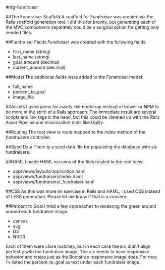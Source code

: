 #nfg-fundraiser

##The Fundraiser Scaffold
A scaffold for *Fundraiser* was created via the Rails scaffold generation tool. I did this for brevity, but generating each of the MVC components separately could be a surgical option for getting only needed files.

##Fundraiser Fields 
*Fundraiser* was created with the following fields:

* first_name (string)
* last_name (string)
* goal_amount (decimal)
* current_amount (decimal)

##Model
The additional fields were added to the *Fundraiser* model:

* full_name
* percent_to_goal
* image_file
 
##Assets
I used gems for assets like bootstrap instead of bower or NPM to be more in the spirit of a Rails approach. The immediate result are several scripts and link tags in the head, but this could be cleaned up with the Rails Asset Pipeline and minimization tools like Uglify.

##Routing
The root view is route mapped to the *index* method of the *fundraisers* controller.

##Seed Data
There is a seed data file for populating the database with six fundraisers.

##HAML 
I made HAML versions of the files related to the root view:

* app/views/layouts/application.haml
* app/views/fundraisers/index.haml
* app/views/fundraisers/_fundraiser.haml

##CSS
As this was more an exercise in Rails and HAML, I used CSS instead of LESS generation. Please let me know if that is a concern.

##Percent to Goal
I tried a few approaches to rendering the green around around each fundraiser image.

* canvas
* svg
* D3
* NVD3

Each of them were close matches, but in each case the arc didn't align perfectly with the fundraiser image. The arc needs to have responsive behavior and resize just as the Bootstrap responsive image does. For now, I'v listed the percent_to_goal as text under each fundraiser image. 



